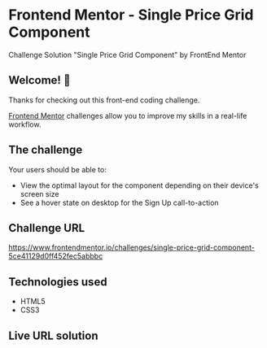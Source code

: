 # Frontend Mentor - Single Price Grid Component
Challenge Solution "Single Price Grid Component" by FrontEnd Mentor

## Welcome! 👋

Thanks for checking out this front-end coding challenge.

[Frontend Mentor](https://www.frontendmentor.io) challenges allow you to improve my skills in a real-life workflow.

## The challenge

Your users should be able to:

- View the optimal layout for the component depending on their device's screen size
- See a hover state on desktop for the Sign Up call-to-action

## Challenge URL
https://www.frontendmentor.io/challenges/single-price-grid-component-5ce41129d0ff452fec5abbbc

## Technologies used

* HTML5
* CSS3

## Live URL solution

